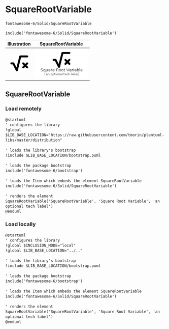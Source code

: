 # SquareRootVariable


```text
fontawesome-6/Solid/SquareRootVariable
```

```text
include('fontawesome-6/Solid/SquareRootVariable')
```



| Illustration | SquareRootVariable |
| :---: | :---: |
| ![illustration for Illustration](../../fontawesome-6/Solid/SquareRootVariable.png) | ![illustration for SquareRootVariable](../../fontawesome-6/Solid/SquareRootVariable.Local.png) |




## SquareRootVariable

### Load remotely
```plantuml
@startuml
' configures the library
!global $LIB_BASE_LOCATION="https://raw.githubusercontent.com/tmorin/plantuml-libs/master/distribution"

' loads the library's bootstrap
!include $LIB_BASE_LOCATION/bootstrap.puml

' loads the package bootstrap
include('fontawesome-6/bootstrap')

' loads the Item which embeds the element SquareRootVariable
include('fontawesome-6/Solid/SquareRootVariable')

' renders the element
SquareRootVariable('SquareRootVariable', 'Square Root Variable', 'an optional tech label')
@enduml
```

### Load locally
```plantuml
@startuml
' configures the library
!global $INCLUSION_MODE="local"
!global $LIB_BASE_LOCATION="../.."

' loads the library's bootstrap
!include $LIB_BASE_LOCATION/bootstrap.puml

' loads the package bootstrap
include('fontawesome-6/bootstrap')

' loads the Item which embeds the element SquareRootVariable
include('fontawesome-6/Solid/SquareRootVariable')

' renders the element
SquareRootVariable('SquareRootVariable', 'Square Root Variable', 'an optional tech label')
@enduml
```

